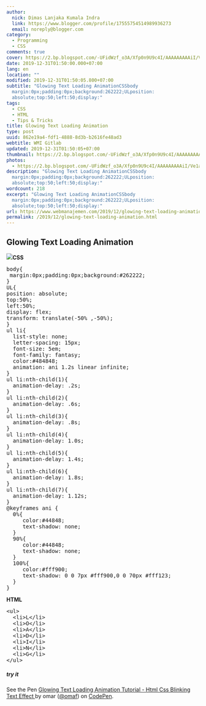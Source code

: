 ```yaml
---
author:
  nick: Dimas Lanjaka Kumala Indra
  link: https://www.blogger.com/profile/17555754514989936273
  email: noreply@blogger.com
category:
  - Programming
  - CSS
comments: true
cover: https://2.bp.blogspot.com/-UFidWzf_o3A/Xfp0n9U9c4I/AAAAAAAAAiI/Ve1ajQPHYdsVNKW9F8Rc8iPr0eLAYVeQgCLcBGAsYHQ/s1600/Screenshot_1.png
date: 2019-12-31T01:50:00.000+07:00
lang: en
location: ""
modified: 2019-12-31T01:50:05.800+07:00
subtitle: "Glowing Text Loading AnimationCSSbody
  margin:0px;padding:0px;background:262222;ULposition:
  absolute;top:50;left:50;display:"
tags:
  - CSS
  - HTML
  - Tips & Tricks
title: Glowing Text Loading Animation
type: post
uuid: 862e19a4-fdf1-4888-8d3b-b2616fe48ad3
webtitle: WMI Gitlab
updated: 2019-12-31T01:50:05+07:00
thumbnail: https://2.bp.blogspot.com/-UFidWzf_o3A/Xfp0n9U9c4I/AAAAAAAAAiI/Ve1ajQPHYdsVNKW9F8Rc8iPr0eLAYVeQgCLcBGAsYHQ/s1600/Screenshot_1.png
photos:
  - https://2.bp.blogspot.com/-UFidWzf_o3A/Xfp0n9U9c4I/AAAAAAAAAiI/Ve1ajQPHYdsVNKW9F8Rc8iPr0eLAYVeQgCLcBGAsYHQ/s1600/Screenshot_1.png
description: "Glowing Text Loading AnimationCSSbody
  margin:0px;padding:0px;background:262222;ULposition:
  absolute;top:50;left:50;display:"
wordcount: 218
excerpt: "Glowing Text Loading AnimationCSSbody
  margin:0px;padding:0px;background:262222;ULposition:
  absolute;top:50;left:50;display:"
url: https://www.webmanajemen.com/2019/12/glowing-text-loading-animation.html
permalink: /2019/12/glowing-text-loading-animation.html
---
```


<div dir="ltr" trbidi="on"><h2>Glowing Text Loading Animation</h2><img border="0" src="https://2.bp.blogspot.com/-UFidWzf_o3A/Xfp0n9U9c4I/AAAAAAAAAiI/Ve1ajQPHYdsVNKW9F8Rc8iPr0eLAYVeQgCLcBGAsYHQ/s1600/Screenshot_1.png" data-original-width="1352" data-original-height="546"><b>CSS</b><br><pre>body{<br> margin:0px;padding:0px;background:#262222;<br>}<br>UL{<br>position: absolute;<br>top:50%;<br>left:50%;<br>display: flex;<br>transform: translate(-50% ,-50%);<br>}<br>ul li{<br>  list-style: none;<br>  letter-spacing: 15px;<br>  font-size: 5em;<br>  font-family: fantasy;<br>  color:#484848;<br>  animation: ani 1.2s linear infinite;<br>}<br>ul li:nth-child(1){<br>  animation-delay: .2s;<br>}<br>ul li:nth-child(2){<br>  animation-delay: .6s;<br>}<br>ul li:nth-child(3){<br>  animation-delay: .8s;<br>}<br>ul li:nth-child(4){<br>  animation-delay: 1.0s;<br>}<br>ul li:nth-child(5){<br>  animation-delay: 1.4s;<br>}<br>ul li:nth-child(6){<br>  animation-delay: 1.8s;<br>}<br>ul li:nth-child(7){<br>  animation-delay: 1.12s;<br>}<br>@keyframes ani {<br>  0%{<br>     color:#44848;<br>     text-shadow: none;<br>  }<br>  90%{<br>     color:#44848;<br>     text-shadow: none;<br>  }<br>  100%{<br>     color:#fff900;<br>     text-shadow: 0 0 7px #fff900,0 0 70px #fff123;<br>  }<br>}<br></pre><b>HTML</b><br><pre>&lt;ul&gt;<br>  &lt;li&gt;L&lt;/li&gt;<br>  &lt;li&gt;O&lt;/li&gt;<br>  &lt;li&gt;A&lt;/li&gt;<br>  &lt;li&gt;D&lt;/li&gt;<br>  &lt;li&gt;I&lt;/li&gt;<br>  &lt;li&gt;N&lt;/li&gt;<br>  &lt;li&gt;G&lt;/li&gt;<br>&lt;/ul&gt;<br></pre><h5>try it</h5><p class="codepen" data-height="300" data-theme-id="light" data-default-tab="css,result" data-user="omaf" data-slug-hash="NgWzmL" data-pen-title="Glowing Text Loading Animation Tutorial - Html Css Blinking Text Effect ">  <span>See the Pen <a href="https://codepen.io/omaf/pen/NgWzmL" rel="noopener noreferer nofollow">  Glowing Text Loading Animation Tutorial - Html Css Blinking Text Effect </a> by omar (<a href="https://codepen.io/omaf" rel="noopener noreferer nofollow">@omaf</a>)   on <a href="https://codepen.io" rel="noopener noreferer nofollow">CodePen</a>.</span></p><script async="" src="https://static.codepen.io/assets/embed/ei.js"></script></div>